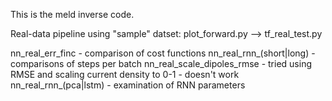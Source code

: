 This is the meld inverse code.

Real-data pipeline using "sample" datset:
plot_forward.py --> tf_real_test.py

nn_real_err_finc - comparison of cost functions
nn_real_rnn_(short|long) - comparisons of steps per batch
nn_real_scale_dipoles_rmse - tried using RMSE and scaling current density to 0-1 - doesn't work
nn_real_rnn_(pca|lstm) - examination of RNN parameters